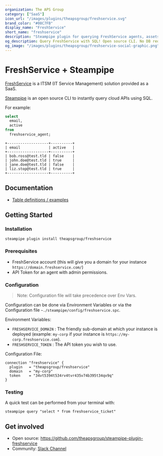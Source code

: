 ```yaml
---
organization: The APS Group
category: ["SaaS"]
icon_url: "/images/plugins/theapsgroup/freshservice.svg"
brand_color: "#08C7FB"
display_name: "FreshService"
short_name: "freshservice"
description: "Steampipe plugin for querying FreshService agents, assets, tickets and other resources."
og_description: Query FreshService with SQL! Open source CLI. No DB required.
og_image: "/images/plugins/theapsgroup/freshservice-social-graphic.png"
---
```


# FreshService + Steampipe

[FreshService](https://freshservice.com/) is a ITSM (IT Service Management) solution provided as a SaaS.

[Steampipe](https://steampipe.io) is an open source CLI to instantly query cloud APIs using SQL.

For example:

```sql
select
  email,
  active
from
  freshservice_agent;
```

```
+-------------------+----------+
| email             | active   |
+-------------------+----------+
| bob.ross@test.tld | false    |
| john.doe@test.tld | true     |
| jane.doe@test.tld | false    |
| liz.stop@test.tld | true     |
+-------------------+----------+
```

## Documentation

- [Table definitions / examples](https://hub.steampipe.io/plugins/theapsgroup/freshservice/tables)

## Getting Started

### Installation

```shell
steampipe plugin install theapsgroup/freshservice
```

### Prerequisites

- FreshService account (this will give you a domain for your instance `https://domain.freshservice.com/`)
- API Token for an agent with admin permissions.

### Configuration

> Note: Configuration file will take precedence over Env Vars.

Configuration can be done via Environment Variables or via the Configuration file `~./steampipe/config/freshservice.spc`.

Environment Variables:
- `FRESHSERVICE_DOMAIN` : The friendly sub-domain at which your instance is deployed (example: `my-corp` if your instance is `https://my-corp.freshservice.com`).
- `FRESHSERVICE_TOKEN` : The API token you wish to use.

Configuration File:

```hcl
connection "freshservice" {
  plugin   = "theapsgroup/freshservice"
  domain   = "my-corp"
  token    = "34vt5394t534rv4tvr435v74b395t34qv9q"
}
```

### Testing

A quick test can be performed from your terminal with:

```shell
steampipe query "select * from freshservice_ticket"
```

## Get involved

* Open source: https://github.com/theapsgroup/steampipe-plugin-freshservice
* Community: [Slack Channel](https://steampipe.io/community/join)
